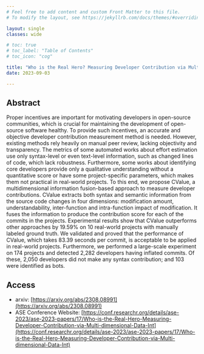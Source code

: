 ```yaml
---
# Feel free to add content and custom Front Matter to this file.
# To modify the layout, see https://jekyllrb.com/docs/themes/#overriding-theme-defaults

layout: single
classes: wide

# toc: true
# toc_label: "Table of Contents"
# toc_icon: "cog"

title: "Who is the Real Hero? Measuring Developer Contribution via Multi-dimensional Data Integration"
date: 2023-09-03 

---
```


## Abstract

Proper incentives are important for motivating developers in open-source communities, which is crucial for maintaining the development of open-source software healthy. To provide such incentives, an accurate and objective developer contribution measurement method is needed. However, existing methods rely heavily on manual peer review, lacking objectivity and transparency. The metrics of some automated works about effort estimation use only syntax-level or even text-level information, such as changed lines of code, which lack robustness. Furthermore, some works about identifying core developers provide only a qualitative understanding without a quantitative score or have some project-specific parameters, which makes them not practical in real-world projects. To this end, we propose CValue, a multidimensional information fusion-based approach to measure developer contributions. CValue extracts both syntax and semantic information from the source code changes in four dimensions: modification amount, understandability, inter-function and intra-function impact of modification. It fuses the information to produce the contribution score for each of the commits in the projects. Experimental results show that CValue outperforms other approaches by 19.59% on 10 real-world projects with manually labeled ground truth. We validated and proved that the performance of CValue, which takes 83.39 seconds per commit, is acceptable to be applied in real-world projects. Furthermore, we performed a large-scale experiment on 174 projects and detected 2,282 developers having inflated commits. Of these, 2,050 developers did not make any syntax contribution; and 103 were identified as bots.

## Access
- arxiv: [https://arxiv.org/abs/2308.08991](https://arxiv.org/abs/2308.08991)
- ASE Conference Website: [https://conf.researchr.org/details/ase-2023/ase-2023-papers/17/Who-is-the-Real-Hero-Measuring-Developer-Contribution-via-Multi-dimensional-Data-Int](https://conf.researchr.org/details/ase-2023/ase-2023-papers/17/Who-is-the-Real-Hero-Measuring-Developer-Contribution-via-Multi-dimensional-Data-Int)
